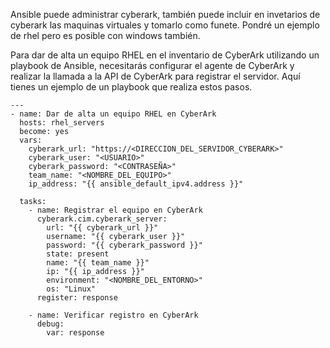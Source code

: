 Ansible puede administrar cyberark, también puede incluir en invetarios de cyberark las maquinas virtuales y tomarlo como funete.
Pondré un ejemplo de rhel pero es posible con windows también.


Para dar de alta un equipo RHEL en el inventario de CyberArk utilizando un playbook de Ansible, necesitarás configurar el agente de CyberArk y realizar la llamada a la API de CyberArk para registrar el servidor. Aquí tienes un ejemplo de un playbook que realiza estos pasos.
```
---
- name: Dar de alta un equipo RHEL en CyberArk
  hosts: rhel_servers
  become: yes
  vars:
    cyberark_url: "https://<DIRECCION_DEL_SERVIDOR_CYBERARK>"
    cyberark_user: "<USUARIO>"
    cyberark_password: "<CONTRASEÑA>"
    team_name: "<NOMBRE_DEL_EQUIPO>"
    ip_address: "{{ ansible_default_ipv4.address }}"

  tasks:
    - name: Registrar el equipo en CyberArk
      cyberark.cim.cyberark_server:
        url: "{{ cyberark_url }}"
        username: "{{ cyberark_user }}"
        password: "{{ cyberark_password }}"
        state: present
        name: "{{ team_name }}"
        ip: "{{ ip_address }}"
        environment: "<NOMBRE_DEL_ENTORNO>"
        os: "Linux"
      register: response

    - name: Verificar registro en CyberArk
      debug:
        var: response

```


